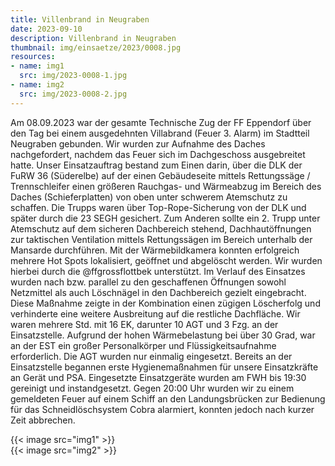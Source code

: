 ```yaml
---
title: Villenbrand in Neugraben
date: 2023-09-10
description: Villenbrand in Neugraben
thumbnail: img/einsaetze/2023/0008.jpg
resources:
- name: img1
  src: img/2023-0008-1.jpg
- name: img2
  src: img/2023-0008-2.jpg
---
```


Am 08.09.2023 war der gesamte Technische Zug der FF Eppendorf über den Tag bei einem ausgedehnten Villabrand (Feuer 3. Alarm) im Stadtteil Neugraben gebunden.
Wir wurden zur Aufnahme des Daches nachgefordert, nachdem das Feuer sich im Dachgeschoss ausgebreitet hatte. Unser Einsatzauftrag bestand zum Einen darin, über die DLK der FuRW 36 (Süderelbe) auf der einen Gebäudeseite mittels Rettungssäge / Trennschleifer einen größeren Rauchgas- und Wärmeabzug im Bereich des Daches (Schieferplatten) von oben unter schwerem Atemschutz zu schaffen. Die Trupps waren über Top-Rope-Sicherung von der DLK und später durch die 23 SEGH gesichert.
Zum Anderen sollte ein 2. Trupp unter Atemschutz auf dem sicheren Dachbereich stehend, Dachhautöffnungen zur taktischen Ventilation mittels Rettungssägen im Bereich unterhalb der Mansarde durchführen. Mit der Wärmebildkamera konnten erfolgreich mehrere Hot Spots lokalisiert, geöffnet und abgelöscht werden. Wir wurden hierbei durch die @ffgrossflottbek unterstützt.
Im Verlauf des Einsatzes wurden nach bzw. parallel zu den geschaffenen Öffnungen sowohl Netzmittel als auch Löschnägel in den Dachbereich gezielt eingebracht. Diese Maßnahme zeigte in der Kombination einen zügigen Löscherfolg und verhinderte eine weitere Ausbreitung auf die restliche Dachfläche.
Wir waren mehrere Std. mit 16 EK, darunter 10 AGT und 3 Fzg. an der Einsatzstelle. Aufgrund der hohen Wärmebelastung bei über 30 Grad, war an der EST ein großer Personalkörper und Flüssigkeitsaufnahme erforderlich. Die AGT wurden nur einmalig eingesetzt.
Bereits an der Einsatzstelle begannen erste Hygienemaßnahmen für unsere Einsatzkräfte an Gerät und PSA. Eingesetzte Einsatzgeräte wurden am FWH bis 19:30 gereinigt und instandgesetzt.
Gegen 20:00 Uhr wurden wir zu einem gemeldeten Feuer auf einem Schiff an den Landungsbrücken zur Bedienung für das Schneidlöschsystem Cobra alarmiert, konnten jedoch nach kurzer Zeit abbrechen.

{{< image src="img1" >}}  
{{< image src="img2" >}}  

